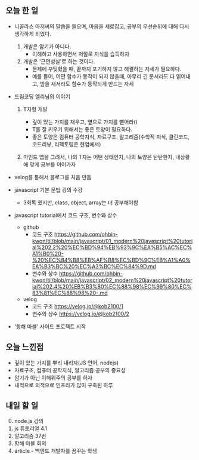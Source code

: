 ## 오늘 한 일

- 니꼴라스 아저씨의 말씀을 들으며, 마음을 새로잡고, 공부의 우선순위에 대해 다시 생각하게 되었다.

  1. 개발은 암기가 아니다.
     - 이해하고 사용하면서 저절로 지식을 습득하자
  2. 개발은 '근면성실'로 하는 것이다.
     - 문제에 부딪혔을 때, 끝까지 포기하지 않고 해결하는 자세가 필요하다.
     - 예를 들어, 어떤 함수가 동작이 되지 않을때, 아무리 긴 문서라도 다 읽어내고, 밤을 새서라도 함수가 동작되게 만드는 자세

- 드림코딩 엘리님의 이야기

  1. T자형 개발

     - 깊이 있는 가지를 채우고, 옆으로 가지를 뻗어라()
     - T를 잘 키우기 위해서는 좋은 토양이 필요하다.
     - 좋은 토양은 컴퓨터 공학지식, 자료구조, 알고리즘(수학적 지식, 클린코드, 코드리뷰, 리펙토링은 현업에서)

  2. 마인드 맵을 그려서, 나의 T자는 어떤 상태인지, 나의 토양은 탄탄한지, 내상황에 맞게 공부를 이어가자

- velog를 통해서 블로그를 처음 만듬
- javascript 기본 문법 강의 수강
  - 3회독 했지만, class, object, array는 더 공부해야함
- javascript tutorial에서 코드 구조, 변수와 상수
  - github
    - 코드 구조 https://github.com/ohbin-kwon/til/blob/main/javascript/01_modern%20javascript%20tutorial%202.2%20%EC%BD%94%EB%93%9C%EA%B5%AC%EC%A1%B0%20-%20%EC%84%B8%EB%AF%B8%EC%BD%9C%EB%A1%A0%EA%B3%BC%20%EC%A3%BC%EC%84%9D.md
    - 변수와 상수 https://github.com/ohbin-kwon/til/blob/main/javascript/02_modern%20javascript%20tutorial%202.4%20%EB%B3%80%EC%88%98%EC%99%80%EC%83%81%EC%88%98%20-.md
  - velog
    - 코드 구조 https://velog.io/@kob2100/1
    - 변수와 상수 https://velog.io/@kob2100/2
- '항해 마블' 사이드 프로젝트 시작

## 오늘 느낀점

- 깊이 있는 가지를 뿌리 내리자(JS 언어, nodejs)
- 자료구조, 컴퓨터 공학지식, 알고리즘 공부의 중요성
- 암기가 아닌 이해위주의 공부를 하자
- 내적으로 외적으로 인프라가 많이 구축된 하루

## 내일 할 일

0. node.js 강의
1. js 튜토리얼 4.1
2. 알고리즘 37번
3. 항해 마블 회의
4. article - 백엔드 개발자를 꿈꾸는 학생
